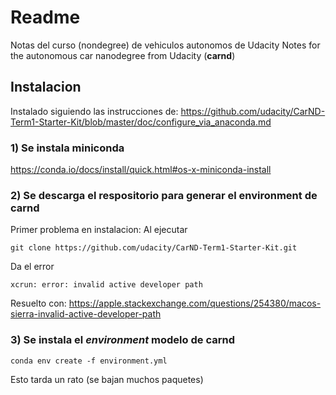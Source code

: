 # Readme

Notas del curso (nondegree) de vehiculos autonomos de Udacity
Notes for the autonomous car nanodegree from Udacity (**carnd**)

## Instalacion

Instalado siguiendo las instrucciones de: https://github.com/udacity/CarND-Term1-Starter-Kit/blob/master/doc/configure_via_anaconda.md

### 1) Se instala miniconda

https://conda.io/docs/install/quick.html#os-x-miniconda-install

### 2) Se descarga el respositorio para generar el environment de carnd

Primer problema en instalacion:
Al ejecutar 

```
git clone https://github.com/udacity/CarND-Term1-Starter-Kit.git
```

Da el error

```
xcrun: error: invalid active developer path
```

Resuelto con:
https://apple.stackexchange.com/questions/254380/macos-sierra-invalid-active-developer-path

### 3) Se instala el _environment_ modelo de carnd

```
conda env create -f environment.yml 
```

Esto tarda un rato (se bajan muchos paquetes)
